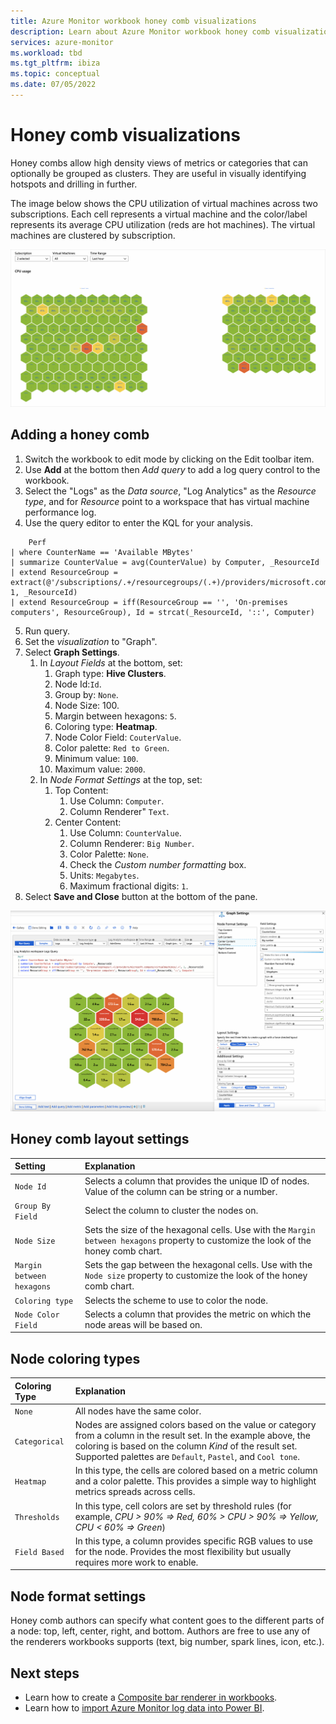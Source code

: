 ```yaml
---
title: Azure Monitor workbook honey comb visualizations
description: Learn about Azure Monitor workbook honey comb visualizations.
services: azure-monitor
ms.workload: tbd
ms.tgt_pltfrm: ibiza
ms.topic: conceptual
ms.date: 07/05/2022
---
```


# Honey comb visualizations

Honey combs allow high density views of metrics or categories that can optionally be grouped as clusters. They are useful in visually identifying hotspots and drilling in further.

The image below shows the CPU utilization of  virtual machines across two subscriptions. Each cell represents a virtual machine and the color/label represents its average CPU utilization (reds are hot machines). The virtual machines are clustered by subscription.

[![Screenshot shows the CPU utilization of virtual machines across two subscriptions](.\media\workbooks-honey-comb\cpu-example.png)](.\media\workbooks-honey-comb\cpu-example.png#lightbox)

## Adding a honey comb

1. Switch the workbook to edit mode by clicking on the Edit toolbar item.
2. Use **Add**  at the bottom then *Add query* to add a log query control to the workbook.
3. Select the "Logs" as the *Data source*, "Log Analytics" as the *Resource type*, and for *Resource* point to a workspace that has virtual machine performance log.
4. Use the query editor to enter the KQL for your analysis.

```kusto
    Perf
| where CounterName == 'Available MBytes'
| summarize CounterValue = avg(CounterValue) by Computer, _ResourceId
| extend ResourceGroup = extract(@'/subscriptions/.+/resourcegroups/(.+)/providers/microsoft.compute/virtualmachines/.+', 1, _ResourceId)
| extend ResourceGroup = iff(ResourceGroup == '', 'On-premises computers', ResourceGroup), Id = strcat(_ResourceId, '::', Computer)
```

5. Run query.
6. Set the *visualization* to "Graph".
7. Select **Graph Settings**.
    1. In *Layout Fields* at the bottom, set:
        1. Graph type: **Hive Clusters**.
        2. Node Id:`Id`.
        3. Group by: `None`.
        4. Node Size: 100.
        5. Margin between hexagons: `5`.
        6. Coloring type: **Heatmap**.
        7. Node Color Field: `CouterValue`.
        8. Color palette: `Red to Green`.
        9. Minimum value: `100`.
        10. Maximum value: `2000`.
    2. In *Node Format Settings* at the top, set:
        1. Top Content:
            1. Use Column: `Computer`.
            2. Column Renderer" `Text`.
        9. Center Content:
            1. Use Column: `CounterValue`.
            2. Column Renderer: `Big Number`.
            3. Color Palette: `None`.
            4. Check the *Custom number formatting* box.
            5. Units: `Megabytes`.
            6. Maximum fractional digits: `1`.
8. Select **Save and Close** button at the bottom of the pane.

[![Screenshot of query control, graph settings, and honey comb with the above query and settings](.\media\workbooks-honey-comb\available-memory.png)](.\media\workbooks-honey-comb\available-memory.png#lightbox)

## Honey comb layout settings

| Setting | Explanation |
|:------------- |:-------------|
| `Node Id` | Selects a column that provides the unique ID of nodes. Value of the column can be string or a number. |
| `Group By Field` | Select the column to cluster the nodes on. |
| `Node Size` | Sets the size of the hexagonal cells. Use with the `Margin between hexagons` property to customize the look of the honey comb chart. |
| `Margin between hexagons` | Sets the gap between the hexagonal cells. Use with the `Node size` property to customize the look of the honey comb chart. |
| `Coloring type` | Selects the scheme to use to color the node. |
| `Node Color Field` | Selects a column that provides the metric on which the node areas will be based on. |

## Node coloring types

| Coloring Type | Explanation |
|:------------- |:-------------|
| `None` | All nodes have the same color. |
| `Categorical` | Nodes are assigned colors based on the value or category from a column in the result set. In the example above, the coloring is based on the column _Kind_ of the result set. Supported palettes are `Default`, `Pastel`, and `Cool tone`.  |
| `Heatmap` | In this type, the cells are colored based on a metric column and a color palette. This provides a simple way to highlight metrics spreads across cells. |
| `Thresholds` | In this type, cell colors are set by threshold rules (for example, _CPU > 90%  => Red, 60% > CPU > 90% => Yellow, CPU < 60% => Green_) |
| `Field Based` | In this type, a column provides specific RGB values to use for the node. Provides the most flexibility but usually requires more work to enable.  |

## Node format settings

Honey comb authors can specify what content goes to the different parts of a node: top, left, center, right, and bottom. Authors are free to use any of the renderers workbooks supports (text, big number, spark lines, icon, etc.).

## Next steps

- Learn how to create a [Composite bar renderer in workbooks](workbooks-composite-bar.md).
- Learn how to [import Azure Monitor log data into Power BI](../logs/log-powerbi.md).